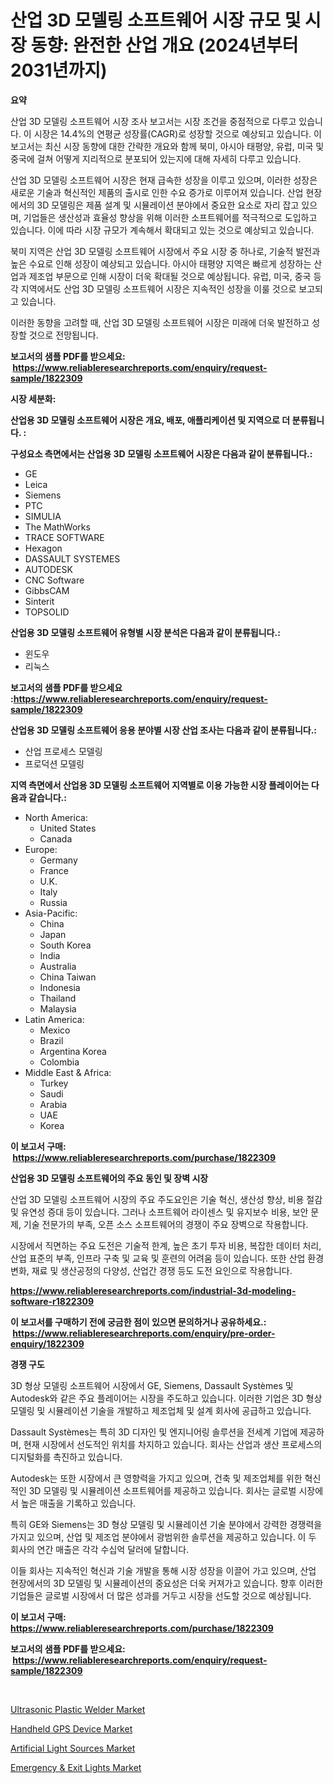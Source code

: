 <p><h1>산업 3D 모델링 소프트웨어 시장 규모 및 시장 동향: 완전한 산업 개요 (2024년부터 2031년까지)</h1></p><p><strong>요약</strong></p>
<p><p>산업 3D 모델링 소프트웨어 시장 조사 보고서는 시장 조건을 중점적으로 다루고 있습니다. 이 시장은 14.4%의 연평균 성장률(CAGR)로 성장할 것으로 예상되고 있습니다. 이 보고서는 최신 시장 동향에 대한 간략한 개요와 함께 북미, 아시아 태평양, 유럽, 미국 및 중국에 걸쳐 어떻게 지리적으로 분포되어 있는지에 대해 자세히 다루고 있습니다. </p><p>산업 3D 모델링 소프트웨어 시장은 현재 급속한 성장을 이루고 있으며, 이러한 성장은 새로운 기술과 혁신적인 제품의 출시로 인한 수요 증가로 이루어져 있습니다. 산업 현장에서의 3D 모델링은 제품 설계 및 시뮬레이션 분야에서 중요한 요소로 자리 잡고 있으며, 기업들은 생산성과 효율성 향상을 위해 이러한 소프트웨어를 적극적으로 도입하고 있습니다. 이에 따라 시장 규모가 계속해서 확대되고 있는 것으로 예상되고 있습니다. </p><p>북미 지역은 산업 3D 모델링 소프트웨어 시장에서 주요 시장 중 하나로, 기술적 발전과 높은 수요로 인해 성장이 예상되고 있습니다. 아시아 태평양 지역은 빠르게 성장하는 산업과 제조업 부문으로 인해 시장이 더욱 확대될 것으로 예상됩니다. 유럽, 미국, 중국 등 각 지역에서도 산업 3D 모델링 소프트웨어 시장은 지속적인 성장을 이룰 것으로 보고되고 있습니다. </p><p>이러한 동향을 고려할 때, 산업 3D 모델링 소프트웨어 시장은 미래에 더욱 발전하고 성장할 것으로 전망됩니다.</p></p>
<p><strong>보고서의 샘플 PDF를 받으세요: &nbsp;<a href="https://www.reliableresearchreports.com/enquiry/request-sample/1822309">https://www.reliableresearchreports.com/enquiry/request-sample/1822309</a></strong></p>
<p><strong>시장 세분화:</strong></p>
<p><strong> 산업용 3D 모델링 소프트웨어 시장은 개요, 배포, 애플리케이션 및 지역으로 더 분류됩니다. :</strong></p>
<p><strong>구성요소 측면에서는 산업용 3D 모델링 소프트웨어 시장은 다음과 같이 분류됩니다.:</strong></p>
<p><ul><li>GE</li><li>Leica</li><li>Siemens</li><li>PTC</li><li>SIMULIA</li><li>The MathWorks</li><li>TRACE SOFTWARE</li><li>Hexagon</li><li>DASSAULT SYSTEMES</li><li>AUTODESK</li><li>CNC Software</li><li>GibbsCAM</li><li>Sinterit</li><li>TOPSOLID</li></ul></p>
<p><strong> 산업용 3D 모델링 소프트웨어 유형별 시장 분석은 다음과 같이 분류됩니다.:</strong></p>
<p><ul><li>윈도우</li><li>리눅스</li></ul></p>
<p><strong>보고서의 샘플 PDF를 받으세요 :<a href="https://www.reliableresearchreports.com/enquiry/request-sample/1822309">https://www.reliableresearchreports.com/enquiry/request-sample/1822309</a></strong></p>
<p><strong> 산업용 3D 모델링 소프트웨어 응용 분야별 시장 산업 조사는 다음과 같이 분류됩니다.:</strong></p>
<p><ul><li>산업 프로세스 모델링</li><li>프로덕션 모델링</li></ul></p>
<p><strong>지역 측면에서 산업용 3D 모델링 소프트웨어 지역별로 이용 가능한 시장 플레이어는 다음과 같습니다.:</strong></p>
<p><ul>
    <li>
        North America:
        <ul>
            <li>United States</li>
            <li>Canada</li>
        </ul>
    </li>
    <li>
        Europe:
        <ul>
            <li>Germany</li>
            <li>France</li>
            <li>U.K.</li>
            <li>Italy</li>
            <li>Russia</li>
        </ul>
    </li>
    <li>
        Asia-Pacific:
        <ul>
            <li>China</li>
            <li>Japan</li>
            <li>South Korea</li>
            <li>India</li>
            <li>Australia</li>
            <li>China Taiwan</li>
            <li>Indonesia</li>
            <li>Thailand</li>
            <li>Malaysia</li>
        </ul>
    </li>
    <li>
        Latin America:
        <ul>
            <li>Mexico</li>
            <li>Brazil</li>
            <li>Argentina Korea</li>
            <li>Colombia</li>
        </ul>
    </li>
    <li>
        Middle East & Africa:
        <ul>
            <li>Turkey</li>
            <li>Saudi</li>
            <li>Arabia</li>
            <li>UAE</li>
            <li>Korea</li>
        </ul>
    </li>
    </ul></p>
<p><strong>이 보고서 구매: &nbsp;<a href="https://www.reliableresearchreports.com/purchase/1822309">https://www.reliableresearchreports.com/purchase/1822309</a></strong></p>
<p><strong>산업용 3D 모델링 소프트웨어의 주요 동인 및 장벽 시장</strong></p>
<p><p>산업 3D 모델링 소프트웨어 시장의 주요 주도요인은 기술 혁신, 생산성 향상, 비용 절감 및 유연성 증대 등이 있습니다. 그러나 소프트웨어 라이센스 및 유지보수 비용, 보안 문제, 기술 전문가의 부족, 오픈 소스 소프트웨어의 경쟁이 주요 장벽으로 작용합니다.</p><p>시장에서 직면하는 주요 도전은 기술적 한계, 높은 초기 투자 비용, 복잡한 데이터 처리, 산업 표준의 부족, 인프라 구축 및 교육 및 훈련의 어려움 등이 있습니다. 또한 산업 환경 변화, 재료 및 생산공정의 다양성, 산업간 경쟁 등도 도전 요인으로 작용합니다.</p></p>
<p><strong><a href="https://www.reliableresearchreports.com/industrial-3d-modeling-software-r1822309">https://www.reliableresearchreports.com/industrial-3d-modeling-software-r1822309</a></strong></p>
<p><strong>이 보고서를 구매하기 전에 궁금한 점이 있으면 문의하거나 공유하세요.: &nbsp;<a href="https://www.reliableresearchreports.com/enquiry/pre-order-enquiry/1822309">https://www.reliableresearchreports.com/enquiry/pre-order-enquiry/1822309</a></strong></p>
<p><strong>경쟁 구도</strong></p>
<p><p>3D 형상 모델링 소프트웨어 시장에서 GE, Siemens, Dassault Systèmes 및 Autodesk와 같은 주요 플레이어는 시장을 주도하고 있습니다. 이러한 기업은 3D 형상 모델링 및 시뮬레이션 기술을 개발하고 제조업체 및 설계 회사에 공급하고 있습니다.</p><p>Dassault Systèmes는 특히 3D 디자인 및 엔지니어링 솔루션을 전세계 기업에 제공하며, 현재 시장에서 선도적인 위치를 차지하고 있습니다. 회사는 산업과 생산 프로세스의 디지털화를 촉진하고 있습니다.</p><p>Autodesk는 또한 시장에서 큰 영향력을 가지고 있으며, 건축 및 제조업체를 위한 혁신적인 3D 모델링 및 시뮬레이션 소프트웨어를 제공하고 있습니다. 회사는 글로벌 시장에서 높은 매출을 기록하고 있습니다.</p><p>특히 GE와 Siemens는 3D 형상 모델링 및 시뮬레이션 기술 분야에서 강력한 경쟁력을 가지고 있으며, 산업 및 제조업 분야에서 광범위한 솔루션을 제공하고 있습니다. 이 두 회사의 연간 매출은 각각 수십억 달러에 달합니다.</p><p>이들 회사는 지속적인 혁신과 기술 개발을 통해 시장 성장을 이끌어 가고 있으며, 산업 현장에서의 3D 모델링 및 시뮬레이션의 중요성은 더욱 커져가고 있습니다. 향후 이러한 기업들은 글로벌 시장에서 더 많은 성과를 거두고 시장을 선도할 것으로 예상됩니다.</p></p>
<p><strong>이 보고서 구매: &nbsp; <a href="https://www.reliableresearchreports.com/purchase/1822309">https://www.reliableresearchreports.com/purchase/1822309</a></strong></p>
<p><strong>보고서의 샘플 PDF를 받으세요: &nbsp;<a href="https://www.reliableresearchreports.com/enquiry/request-sample/1822309">https://www.reliableresearchreports.com/enquiry/request-sample/1822309</a></strong><strong></strong></p>
<p>&nbsp;</p>
<p><p><a href="https://github.com/nicholepatriciadoylenwnrjr0/Market-Research-Report-List-2/blob/main/ultrasonic-plastic-welder-market.md">Ultrasonic Plastic Welder Market</a></p><p><a href="https://github.com/joannesouthgate/Market-Research-Report-List-3/blob/main/handheld-gps-device-market.md">Handheld GPS Device Market</a></p><p><a href="https://github.com/wwwkeltoum/Market-Research-Report-List-3/blob/main/artificial-light-sources-market.md">Artificial Light Sources Market</a></p><p><a href="https://github.com/sofayahoo2023/Market-Research-Report-List-4/blob/main/emergency-exit-lights-market.md">Emergency & Exit Lights Market</a></p></p>